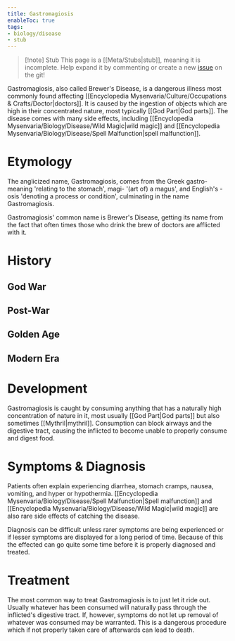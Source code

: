 ```yaml
---
title: Gastromagiosis
enableToc: true
tags:
- biology/disease
- stub
---
```


> [!note] Stub
> This page is a [[Meta/Stubs|stub]], meaning it is incomplete. Help expand it by commenting or create a new [issue](https://github.com/RagtimeGal/quartz--encyclopedia-mysenvaria/issues/new/choose) on the git!



Gastromagiosis, also called Brewer's Disease, is a dangerous illness most commonly found affecting [[Encyclopedia Mysenvaria/Culture/Occupations & Crafts/Doctor|doctors]]. It is caused by the ingestion of objects which are high in their concentrated nature, most typically [[God Part|God parts]]. The disease comes with many side effects, including [[Encyclopedia Mysenvaria/Biology/Disease/Wild Magic|wild magic]] and [[Encyclopedia Mysenvaria/Biology/Disease/Spell Malfunction|spell malfunction]].

# Etymology
The anglicized name, Gastromagiosis, comes from the Greek gastro- meaning 'relating to the stomach', magi- '(art of) a magus', and English's -osis 'denoting a process or condition', culminating in the name Gastromagiosis.

Gastromagiosis' common name is Brewer's Disease, getting its name from the fact that often times those who drink the brew of doctors are afflicted with it.

# History
## God War

## Post-War

## Golden Age

## Modern Era

# Development
Gastromagiosis is caught by consuming anything that has a naturally high concentration of nature in it, most usually [[God Part|God parts]] but also sometimes [[Mythril|mythril]]. Consumption can block airways and the digestive tract, causing the inflicted to become unable to properly consume and digest food.

# Symptoms & Diagnosis
Patients often explain experiencing diarrhea, stomach cramps, nausea, vomiting, and hyper or hypothermia. [[Encyclopedia Mysenvaria/Biology/Disease/Spell Malfunction|Spell malfunction]] and [[Encyclopedia Mysenvaria/Biology/Disease/Wild Magic|wild magic]] are also rare side effects of catching the disease.

Diagnosis can be difficult unless rarer symptoms are being experienced or if lesser symptoms are displayed for a long period of time. Because of this the effected can go quite some time before it is properly diagnosed and treated.

# Treatment
The most common way to treat Gastromagiosis is to just let it ride out. Usually whatever has been consumed  will naturally pass through the inflicted's digestive tract. If, however, symptoms do not let up removal of whatever was consumed may be warranted. This is a dangerous procedure which if not properly taken care of afterwards can lead to death.